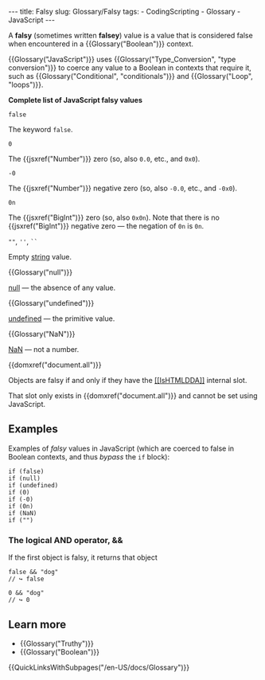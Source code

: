 --- title: Falsy slug: Glossary/Falsy tags: - CodingScripting - Glossary - JavaScript ---

A **falsy** (sometimes written **falsey**) value is a value that is considered false when encountered in a {{Glossary("Boolean")}} context.

{{Glossary("JavaScript")}} uses {{Glossary("Type\_Conversion", "type conversion")}} to coerce any value to a Boolean in contexts that require it, such as {{Glossary("Conditional", "conditionals")}} and {{Glossary("Loop", "loops")}}.

**Complete list of JavaScript falsy values**

`false`

The keyword `false`.

`0`

The {{jsxref("Number")}} zero (so, also `0.0`, etc., and `0x0`).

`-0`

The {{jsxref("Number")}} negative zero (so, also `-0.0`, etc., and `-0x0`).

`0n`

The {{jsxref("BigInt")}} zero (so, also `0x0n`). Note that there is no {{jsxref("BigInt")}} negative zero — the negation of `0n` is `0n`.

`""`, `''`, ` `` `

Empty [string](/en-US/docs/Web/JavaScript/Reference/Global_Objects/String) value.

{{Glossary("null")}}

[null](/en-US/docs/Web/JavaScript/Reference/Global_Objects/null) — the absence of any value.

{{Glossary("undefined")}}

[undefined](/en-US/docs/Web/JavaScript/Reference/Global_Objects/undefined) — the primitive value.

{{Glossary("NaN")}}

[NaN](/en-US/docs/Web/JavaScript/Reference/Global_Objects/NaN) — not a number.

{{domxref("document.all")}}

Objects are falsy if and only if they have the [\[\[IsHTMLDDA\]\]](https://tc39.es/ecma262/#sec-IsHTMLDDA-internal-slot) internal slot.

That slot only exists in {{domxref("document.all")}} and cannot be set using JavaScript.

## Examples

Examples of _falsy_ values in JavaScript (which are coerced to false in Boolean contexts, and thus _bypass_ the `if` block):

    if (false)
    if (null)
    if (undefined)
    if (0)
    if (-0)
    if (0n)
    if (NaN)
    if ("")

### The logical AND operator, &&

If the first object is falsy, it returns that object

    false && "dog"
    // ↪ false

    0 && "dog"
    // ↪ 0

## Learn more

- {{Glossary("Truthy")}}
- {{Glossary("Boolean")}}

{{QuickLinksWithSubpages("/en-US/docs/Glossary")}}
